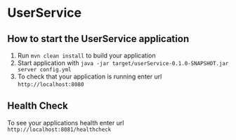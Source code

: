 # UserService

How to start the UserService application
---

1. Run `mvn clean install` to build your application
1. Start application with `java -jar target/userService-0.1.0-SNAPSHOT.jar server config.yml`
1. To check that your application is running enter url `http://localhost:8080`

Health Check
---

To see your applications health enter url `http://localhost:8081/healthcheck`

